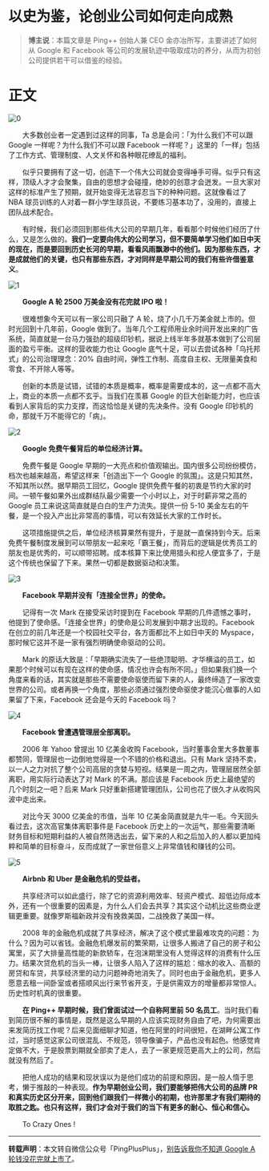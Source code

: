 # 以史为鉴，论创业公司如何走向成熟

> **博主说**：本篇文章是 Ping++ 创始人兼 CEO 金亦冶所写，主要讲述了如何从 Google 和 Facebook 等公司的发展轨迹中吸取成功的养分，从而为初创公司提供若干可以借鉴的经验。

# 正文

![0](http://img.blog.csdn.net/20170616162717731)

　　大多数创业者一定遇到过这样的同事，Ta 总是会问：「为什么我们不可以跟 Google 一样呢？为什么我们不可以跟 Facebook 一样呢？」这里的「一样」包括了工作方式、管理制度、人文关怀和各种眼花缭乱的福利。

　　似乎只要拥有了这一切，创造下一个伟大公司就会变得唾手可得。似乎只有这样，顶级人才才会聚集，自由的思想才会碰撞，绝妙的创意才会迸发。一旦大家对这样的标准产生了预期，就开始变得无法容忍当下的种种问题。这就像看过了 NBA 球员训练的人对着一群小学生球员说，不要练习基本功了，没用的，直接上团队战术配合。

　　有时候，我们必须回到那些伟大公司的早期几年，看看那个时候他们经历了什么，又是怎么做的。**我们一定要向伟大的公司学习，但不要简单学习他们如日中天的现在，而是要回到历史长河的早期，看看风雨飘渺中的他们。因为那些东西，才是成就他们的关键，也只有那些东西，才对同样是早期公司的我们有些许借鉴意义**。

![1](http://img.blog.csdn.net/20170616162804478)

　　**Google A 轮 2500 万美金没有花完就 IPO 啦！**

　　很难想象今天可以有一家公司只融了 A 轮，烧了小几千万美金就上市的。但时光回到十几年前，Google 做到了。当年几个工程师用业余时间开发出来的广告系统，简直就是一台马力强劲的超级印钞机，据说上线半年多就基本做到了公司层面的盈亏平衡。这样的营收能力也让 Google 底气十足，可以去尝试各种「乌托邦式」的公司治理理念：20% 自由时间，弹性工作制、高度自主权、无限量美食和零食、不开除人等等。

　　创新的本质是试错，试错的本质是概率，概率是需要成本的，这一点都不高大上，商业的本质一点都不玄乎。当我们在羡慕 Google 的巨大创新能力时，也应该看到人家背后的实力支撑，而这恰恰是关键的先决条件。没有 Google 印钞机的命，那就千万不能得它的「病」。

![2](http://img.blog.csdn.net/20170616162819342)

　　**Google 免费午餐背后的单位经济计算。**

　　免费午餐是 Google 早期的一大亮点和价值观输出。国内很多公司纷纷模仿，档次也越来越高，希望这样来「创造出下一个 Google 的氛围」。这是只知其然，不知其所以然。据早期员工回忆，Google 提供免费午餐的初衷是节约大家的时间。一顿午餐如果外出成群结队最少需要一个小时以上，对于时薪非常之高的 Google 员工来说这简直就是白白的生产力流失。提供一份 5-10 美金左右的午餐，是一个投入产出比非常高的事情，可以有效延长大家的工作时长。

　　这项措施提供之后，单位经济核算果然有提升，于是就一直保持到今天。后来免费午餐制度发展到可以带朋友一起来吃「霸王餐」，而背后的逻辑是优秀员工的朋友也是优秀的，可以顺带招聘。成本核算下来比使用猎头和挖人便宜多了，于是这个传统也保留了下来。果然一切都是数据驱动和决策。

![3](http://img.blog.csdn.net/20170616162833868)

　　**Facebook 早期并没有「连接全世界」的使命。**

　　记得有一次 Mark 在接受采访时提到在 Facebook 早期的几件遗憾之事时，他提到了使命感。「连接全世界」的使命是公司发展到中期才出现的。Facebook 在创立的前几年还是一个校园社交平台，各方面都比不上如日中天的 Myspace，那时候它这并不是一家有强烈明确使命驱动的公司。

　　Mark 的原话大致是：「早期确实流失了一些绝顶聪明、才华横溢的员工，如果那个时候可以有现在这样的使命感，情况也许会有所不同。」但如果我们换一个角度来看的话，其实就是那些不需要使命驱使而留下来的人，最终缔造了一家改变世界的公司。或者再换一个角度，那些必须通过强烈使命驱使才能沉心做事的人如果留了下来，Facebook 还会是今天的 Facebook 吗？

![4](http://img.blog.csdn.net/20170616162847306)

　　**Facebook 曾遭遇管理层全部离职。**

　　2006 年 Yahoo 曾提出 10 亿美金收购 Facebook，当时董事会里大多数董事都赞同，管理层也一边倒地觉得是一个不错的价格和退出。只有 Mark 坚持不卖，以一人之力对抗了整个公司高层的贪婪与短视。结果是一周之内，管理层居然全部离职，用实际行动表达了对 Mark 的不满。那应该是 Facebook 历史上最绝望的几个时刻之一吧？后来 Mark 只好重新搭建管理团队，公司也花了很久才从收购风波中走出来。

　　对比今天 3000 亿美金的市值，当年 10 亿美金简直就是九牛一毛。今天回头看过去，这次高官集体离职事件是 Facebook 历史上的一次运气，那些需要清晰财务目标和短期利益的人被自然筛选出去，留下来的人和之后加入的人都以更加纯粹和简单的目标奋斗，反而成就了一家世俗意义上非常值钱和赚钱的公司。

![5](http://img.blog.csdn.net/20170616162904228)

　　**Airbnb 和 Uber 是金融危机的受益者。**

　　共享经济可以如此盛行，除了它的资源利用效率、轻资产模式、超低边际成本外，还有一个很重要的因素是，为什么人们会去共享？其实这个动机比这些商业逻辑更重要。就像罗斯福新政并没有挽救美国，二战挽救了美国一样。

　　2008 年的金融危机成就了共享经济，解决了这个模式里最难攻克的问题：为什么？因为可以省钱。金融危机爆发前的繁荣期，让很多人搬进了自己的房子和公寓里，买了大排量高性能的新款轿车，在泡沫期里没有人觉得这样的消费有什么压力。结果次贷危机的当头一棒，让很多人陷入了这样的尴尬：缩水的收入、高额的房贷和车贷，共享经济里的动力问题神奇地消失了。同时也由于金融危机，更多人愿意去租一间卧室或者搭顺风出行来节省开支，于是供需双方的增量都非常惊人。历史性时机真的很重要。

　　**在 Ping++ 早期时候，我们曾面试过一个自称阿里前 50 名员工**。当时我们看到简历很不解的事情是，既然是这么早期的人应该实现财务自由了吧，为何需要出来发简历找工作呢？后来见面细聊才知道，他在阿里的时间很短，在湖畔公寓工作过，当时感觉这家公司很混乱、不规范，领导像骗子，产品也没有起色。他感觉肯定做不大，于是股票到期就全部卖了走人，去了一家更规范更高大上的公司，然后就没有然后了。

　　把他人成功的结果和现状误以为是他们成功的前提和原因，是一般人惰于思考，懒于推敲的一种表现。**作为早期创业公司，我们要能够把伟大公司的品牌 PR 和真实历史区分开来，回到他们跟我们一样微小的初期，也许那里才有我们期待的取胜之匙。也只有这样，我们才会对于我们的当下有更多的耐心、恒心和信心。**

　　To Crazy Ones !


----------

**转载声明**：本文转自微信公众号「PingPlusPlus」，[别告诉我你不知道 Google A 轮钱没花完就上市了](http://mp.weixin.qq.com/s?__biz=MzA3MjQ1ODcxOQ==&mid=2652648122&idx=1&sn=fe229eb93624d26bb857f503066ad925&chksm=84f69a0ab381131c9ba96487310d13e3c022f888f63baf5c5283fbde93e8b2b578b63483416c&mpshare=1&scene=23&srcid=0610oaMHCbStDljzLZeZT7Ht#rd)。
